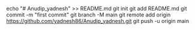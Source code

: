 echo "# Anudip_yadnesh" >> README.md
git init
git add README.md
git commit -m "first commit"
git branch -M main
git remote add origin https://github.com/yadnesh86/Anudip_yadnesh.git
git push -u origin main